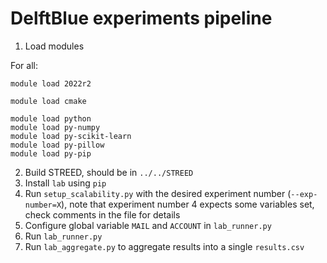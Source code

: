 # DelftBlue experiments pipeline

1. Load modules

For all:
```
module load 2022r2

module load cmake

module load python
module load py-numpy
module load py-scikit-learn
module load py-pillow
module load py-pip
```

2. Build STREED, should be in `../../STREED`
3. Install `lab` using `pip`
4. Run `setup_scalability.py` with the desired experiment number (`--exp-number=X`), note that experiment number 4 expects some variables set, check comments in the file for details
5. Configure global variable `MAIL` and `ACCOUNT` in `lab_runner.py`
6. Run `lab_runner.py`
7. Run `lab_aggregate.py` to aggregate results into a single `results.csv`